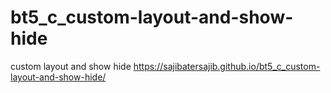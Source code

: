 # bt5_c_custom-layout-and-show-hide
custom layout and show hide
https://sajibatersajib.github.io/bt5_c_custom-layout-and-show-hide/
